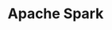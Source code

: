 ---
title: "Apache Spark"

categories: ['']

tags: ['Apache', 'Spark']

arabic: ['إطار عمل للحوسبة العنقودية']

publishers: ['معجم مصطلحات التعلم الآلي والتعلم العميق وعلم البيانات']

types: "word"

slug: ""
---